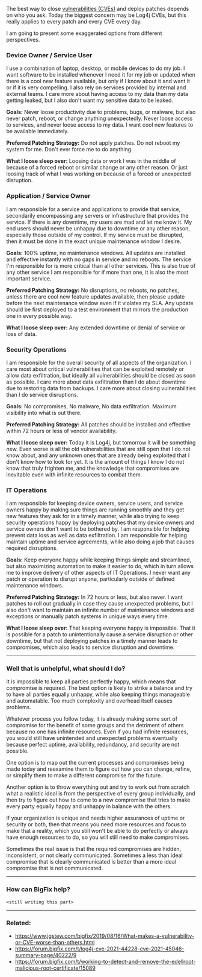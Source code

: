 The best way to close [vulnerabilities (CVEs)](https://github.com/jgstew/jgstew.github.io/blob/master/_posts/2019-08-16-What-makes-a-vulnerability-or-CVE-worse-than-others%3F.md) and deploy patches depends on who you ask. Today the biggest concern may be Log4j CVEs, but this really applies to every patch and every CVE every day.

I am going to present some exaggerated options from different perspectives. 

### Device Owner / Service User

I use a combination of laptop, desktop, or mobile devices to do my job. I want software to be installed whenever I need it for my job or updated when there is a cool new feature available, but only if I know about it and want it or if it is very compelling. I also rely on services provided by internal and external teams. I care more about having access to my data than my data getting leaked, but I also don't want my sensitive data to be leaked.

**Goals:** Never loose productivity due to problems, bugs, or malware, but also never patch, reboot, or change anything unexpectedly. Never loose access to services, and never loose access to my data. I want cool new features to be available immediately.

**Preferred Patching Strategy:** Do not apply patches. Do not reboot my system for me. Don't ever force me to do anything.

**What I loose sleep over:** Loosing data or work I was in the middle of because of a forced reboot or similar change or any other reason. Or just loosing track of what I was working on because of a forced or unexpected disruption.

### Application / Service Owner

I am responsible for a service and applications to provide that service, secondarily encompassing any servers or infrastructure that provides the service. If there is any downtime, my users are mad and let me know it. My end users should never be unhappy due to downtime or any other reason, especially those outside of my control. If my service must be disrupted, then it must be done in the exact unique maintenance window I desire.

**Goals:** 100% uptime, no maintenance windows. All updates are installed and effective instantly with no gaps in service and no reboots. The service I'm responsible for is more critical than all other services. This is also true of any other service I am responsible for if more than one, it is also the most important service.

**Preferred Patching Strategy:** No disruptions, no reboots, no patches, unless there are cool new feature updates available, then please update before the next maintenance window even if it violates my SLA. Any update should be first deployed to a test environment that mirrors the production one in every possible way.

**What I loose sleep over:** Any extended downtime or denial of service or loss of data.

### Security Operations

I am responsible for the overall security of all aspects of the organization. I care most about critical vulnerabilities that can be exploited remotely or allow data exfiltration, but ideally all vulnerabilities should be closed as soon as possible. I care more about data exfiltration than I do about downtime due to restoring data from backups. I care more about closing vulnerabilities than I do service disruptions.

**Goals:** No compromises, No malware, No data exfiltration. Maximum visibility into what is out there.

**Preferred Patching Strategy:** All patches should be installed and effective within 72 hours or less of vendor availability.

**What I loose sleep over:** Today it is Log4j, but tomorrow it will be something new. Even worse is all the old vulnerabilities that are still open that I do not know about, and any unknown ones that are already being exploited that I don't know how to look for yet. It is the amount of things I know I do not know that truly frighten me, and the knowledge that compromises are inevitable even with infinite resources to combat them. 

### IT Operations

I am responsible for keeping device owners, service users, and service owners happy by making sure things are running smoothly and they get new features they ask for in a timely manner, while also trying to keep security operations happy by deploying patches that my device owners and service owners don't want to be bothered by. I am responsible for helping prevent data loss as well as data exfiltration. I am responsible for helping maintain uptime and service agreements, while also doing a job that causes required disruptions.

**Goals:** Keep everyone happy while keeping things simple and streamlined, but also maximizing automation to make it easier to do, which in turn allows me to improve delivery of other aspects of IT Operations. I never want any patch or operation to disrupt anyone, particularly outside of defined maintenance windows.

**Preferred Patching Strategy:** In 72 hours or less, but also never. I want patches to roll out gradually in case they cause unexpected problems, but I also don't want to maintain an infinite number of maintenance windows and exceptions or manually patch systems in unique ways every time.

**What I loose sleep over:** That keeping everyone happy is impossible. That it is possible for a patch to unintentionally cause a service disruption or other downtime, but that not deploying patches in a timely manner leads to compromises, which also leads to service disruption and downtime.

--------

### Well that is unhelpful, what should I do?

It is impossible to keep all parties perfectly happy, which means that compromise is required. The best option is likely to strike a balance and try to have all parties equally unhappy, while also keeping things manageable and automatable. Too much complexity and overhead itself causes problems.

Whatever process you follow today, it is already making some sort of compromise for the benefit of some  groups and the detriment of others because no one has infinite resources. Even if you had infinite resources, you would still have unintended and unexpected problems eventually because perfect uptime, availability, redundancy, and security are not possible.

One option is to map out the current processes and compromises being made today and reexamine them to figure out how you can change, refine, or simplify them to make a different compromise for the future.

Another option is to throw everything out and try to work out from scratch what a realistic ideal is from the perspective of every group individually, and then try to figure out how to come to a new compromise that tries to make every party equally happy and unhappy in balance with the others.

If your organization is unique and needs higher assurances of uptime or security or both, then that means you need more resources and focus to make that a reality, which you still won't be able to do perfectly or always have enough resources to do, so you will still need to make compromises.

Sometimes the real issue is that the required compromises are hidden, inconsistent, or not clearly communicated. Sometimes a less than ideal compromise that is clearly communicated is better than a more ideal compromise that is not communicated.

------------

### How can BigFix help?

    <still writing this part>

--------

### Related:

- https://www.jgstew.com/bigfix/2019/08/16/What-makes-a-vulnerability-or-CVE-worse-than-others.html
- https://forum.bigfix.com/t/log4j-cve-2021-44228-cve-2021-45046-summary-page/40222/9
- https://forum.bigfix.com/t/working-to-detect-and-remove-the-edellroot-malicious-root-certificate/15089

